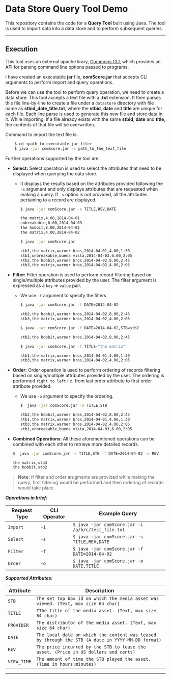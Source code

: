 Data Store Query Tool Demo
===================
This repository contains the code for a **Query Tool** built using Java. The tool is used to import data into a data store and to perform subsequent queries. 

----------

Execution 
------------
This tool uses an external apache lirary, [Commons CLI], which provides an API for parsing command line options passed to programs.

I have created an executable **jar** file, **comScore.jar** that accepts CLI arguments to perform import and query operations. 

Before we can use the tool to perform query operation, we need to create a data store. This tool accepts a text file with a **.txt** extension. It then parses this file line-by-line to create a file under a `datastore` directory with file name as **stbid_date_title.txt**, where the **stbid**, **date** and **title** are unique for each file. Each line parse is used to generate this new file and store data in it. While importing, if a file already exists with the same **stbid**, **date** and **title**, the contents of that file will be overwritten.

Command to import the text file is:
```sh
    $ cd <path_to_executable_jar_file>
    $ java -jar comScore.jar -i path_to_the_text_file
```

Further operations supported by the tool are:
- **Select:** Select operation is used to select the attributes that need to be displayed when querying the data store. 
    - It displays the results based on the attributes provided following the `-s` argument  and only displays attributes that are requested when making a query. If `-s` option is not provided, all the attributes pertaining to a record are displayed.

        ```sh
        $ java -jar comScore.jar -s TITLE,REV,DATE 
        
        the matrix,4.00,2014-04-01
        unbreakable,6.00,2014-04-03
        the hobbit,8.00,2014-04-02
        the matrix,4.00,2014-04-02
        ```
        
        ```sh
        $ java -jar comScore.jar  
        
        stb1,the matrix,warner bros,2014-04-01,4.00,1:30
        stb1,unbreakable,buena vista,2014-04-03,6.00,2:05
        stb2,the hobbit,warner bros,2014-04-02,8.00,2:45
        stb3,the matrix,warner bros,2014-04-02,4.00,2:05
        ```

- **Filter:** Filter operation is used to perform record filtering based on single/multiple attributes provided by the user. The filter argument is expressed as a `key` => `value` pair.  

    - We use `-f` argument to specify the filters.
    
        ```sh
        $ java -jar comScore.jar -f DATE=2014-04-02
        
        stb2,the hobbit,warner bros,2014-04-02,8.00,2:45
        stb3,the matrix,warner bros,2014-04-02,4.00,2:05
        ```
        
        ```sh
        $ java -jar comScore.jar -f DATE=2014-04-02,STB=stb2
        
        stb2,the hobbit,warner bros,2014-04-02,8.00,2:45
        ```
        
        ```sh
        $ java -jar comScore.jar -f TITLE-"the matrix"
        
        stb1,the matrix,warner bros,2014-04-01,4.00,1:30
        stb3,the matrix,warner bros,2014-04-02,4.00,2:05
        ```
            
- **Order:** Order operation is used to perform ordering of records filtering based on single/multiple attributes provided by the user. The ordering is performed `right to left` i.e. from last order attribute to first order attribute provided. 
    - We use `-o` argument to specify the ordering.
    
        ```sh
        $  java -jar comScore.jar -o TITLE,STB 
        
        stb2,the hobbit,warner bros,2014-04-02,8.00,2:45
        stb1,the matrix,warner bros,2014-04-01,4.00,1:30
        stb3,the matrix,warner bros,2014-04-02,4.00,2:05
        stb1,unbreakable,buena vista,2014-04-03,6.00,2:05
        ```
   
- **Combined Operations**: All these aforementioned operations can be combined with each other to retrieve more detailed records. 

    ```sh
    $  java -jar comScore.jar -s TITLE,STB -f DATE=2014-04-02 -o REV
    
    the matrix,stb3
    the hobbit,stb2
    ```


> **Note:** If filter and order arugments are provided while making the query, first filtering would be performed and then ordering of records would take place.


***Operations in brief:***

| Request Type | CLI Operator | Example Query |
|---------|----------------|--------|
| `Import` | `-i` | ```$ java -jar comScore.jar -i /a/b/c/test_file.txt```|
| `Select` | `-s` | ```$ java -jar comScore.jar -s TITLE,REV,DATE```|
| `Filter`| `-f` | ```$ java -jar comScore.jar -f DATE=2014-04-02```|
| `Order` | `-o` | ```$ java -jar comScore.jar -o DATE,TITLE```|


***Supported Attributes:***

| Attribute | Description | 
|---------|----------------|
| `STB` | `The set top box id on which the media asset was viewed. (Text, max size 64 char)`| 
| `TITLE` | `TThe title of the media asset. (Text, max size 64 char)`| 
| `PROVIDER` | `The distributor of the media asset. (Text, max size 64 char)`| 
| `DATE` | `The local date on which the content was leased by through the STB (A date in YYYY-MM-DD format)`| 
| `REV` | `The price incurred by the STB to lease the asset. (Price in US dollars and cents)`| 
| `VIEW_TIME` | `The amount of time the STB played the asset.  (Time in hours:minutes)`| 


----


[//]: # (These are reference links used in the body of this note and get stripped out when the markdown processor does its job. There is no need to format nicely because it shouldn't be seen. Thanks SO - http://stackoverflow.com/questions/4823468/store-comments-in-markdown-syntax)

[Commons CLI]: <https://commons.apache.org/proper/commons-cli/>
   

